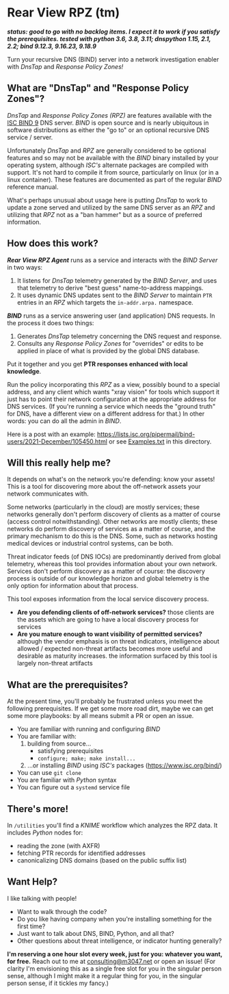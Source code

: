 # Rear View RPZ (tm)

___status: good to go with no backlog items. I expect it to work if you satisfy the prerequisites. tested with python 3.6, 3.8, 3.11; dnspython 1.15, 2.1, 2.2; bind 9.12.3, 9.16.23, 9.18.9___

Turn your recursive DNS (BIND) server into a network investigation enabler with _DnsTap_ and _Response Policy Zones!_

## What are "DnsTap" and "Response Policy Zones"?

_DnsTap_ and _Response Policy Zones (RPZ)_ are features available with the [ISC BIND 9](https://www.isc.org/bind/) DNS server. _BIND_ is open source and is nearly ubiquitous in software distributions as either the "go to" or an optional recursive DNS service / server.

Unfortunately _DnsTap_ and _RPZ_ are generally considered to be optional features and so may not be available with the _BIND_ binary installed by your operating system, although _ISC's_ alternate packages are compiled with support. It's not hard to compile it from source, particularly on linux (or in a linux container).
These features are documented as part of the regular _BIND_ reference manual.

What's perhaps unusual about usage here is putting _DnsTap_ to work to update a zone served and utilized by the same DNS server as an _RPZ_ and utilizing that _RPZ_ not as a "ban hammer" but as a source of preferred information.

## How does this work?

___Rear View RPZ Agent___ runs as a service and interacts with the _BIND Server_ in two ways:

1. It listens for _DnsTap_ telemetry generated by the _BIND Server_, and uses that telemetry to derive "best guess" name-to-address mappings.
2. It uses dynamic DNS updates sent to the _BIND Server_ to maintain `PTR` entries in an _RPZ_ which targets the `in-addr.arpa.` namespace.

___BIND___ runs as a service answering user (and application) DNS requests. In the process it does two things:

1. Generates _DnsTap_ telemetry concerning the DNS request and response.
2. Consults any _Response Policy Zones_ for "overrides" or edits to be applied in place of what is provided by the global DNS database.

Put it together and you get **PTR responses enhanced with local knowledge**.

Run the policy incorporating this _RPZ_ as a view, possibly bound to a special address, and any client which wants "xray vision" for tools which support it just has to point their network configuration at the appropriate address for DNS services. (If you're running a service which needs the "ground truth" for DNS, have a different view on a different address for that.) In other words: you can do all the admin in _BIND_.

Here is a post with an example: https://lists.isc.org/pipermail/bind-users/2021-December/105450.html or see [Examples.txt](Examples.txt) in this directory.

## Will this really help me?

It depends on what's on the network you're defending: know your assets! This is a tool for discovering more about
the off-network assets your network communicates with.

Some networks (particularly in the cloud) are mostly services; these networks
generally don't perform discovery of clients as a matter of course (access control notwithstanding). Other
networks are mostly clients; these networks do perform discovery of services as a matter of course, and the
primary mechanism to do this is the DNS. Some, such as networks hosting medical devices or industrial
control systems, can be both.

Threat indicator feeds (of DNS IOCs) are predominantly derived from global telemetry, whereas this tool provides
information about your own network. Services don't perform discovery as a matter of course: the discovery process
is outside of our knowledge horizon and global telemetry is the only option for information about that process.

This tool exposes information from the local service discovery process.

* **Are you defending clients of off-network services?** those clients are the assets which are going to have a local discovery process for services
* **Are you mature enough to want visibility of permitted services?** although the vendor emphasis is on threat indicators, intelligence about allowed / expected non-threat artifacts becomes more useful and desirable as maturity increases. the information surfaced by this tool is largely non-threat artifacts

## What are the prerequisites?

At the present time, you'll probably be frustrated unless you meet the following prerequisites.
If we get some more road dirt, maybe we can get some more playbooks: by all means submit a PR or
open an issue.

* You are familiar with running and configuring _BIND_
* You are familiar with:
  1. building from source...
     * satisfying prerequisites
     * `configure; make; make install...`
  1. ...or installing _BIND_ using _ISC's_ packages (https://www.isc.org/bind/)
* You can use `git clone`
* You are familiar with _Python_ syntax
* You can figure out a `systemd` service file

## There's more!

In `/utilities` you'll find a _KNIME_ workflow which analyzes the RPZ data. It includes _Python_ nodes for:

 * reading the zone (with AXFR)
 * fetching PTR records for identified addresses
 * canonicalizing DNS domains (based on the public suffix list)

## Want Help?

I like talking with people!

* Want to walk through the code?
* Do you like having company when you're installing something for the first time?
* Just want to talk about DNS, BIND, Python, and all that?
* Other questions about threat intelligence, or indicator hunting generally?

**I'm reserving a one hour slot every week, just for you: whatever you want, for free.** Reach out to me at consulting@m3047.net
or open an issue! (For clarity I'm envisioning this as a single free slot for you in the singular person sense,
although I might make it a regular thing for you, in the singular person sense, if it tickles my fancy.)
